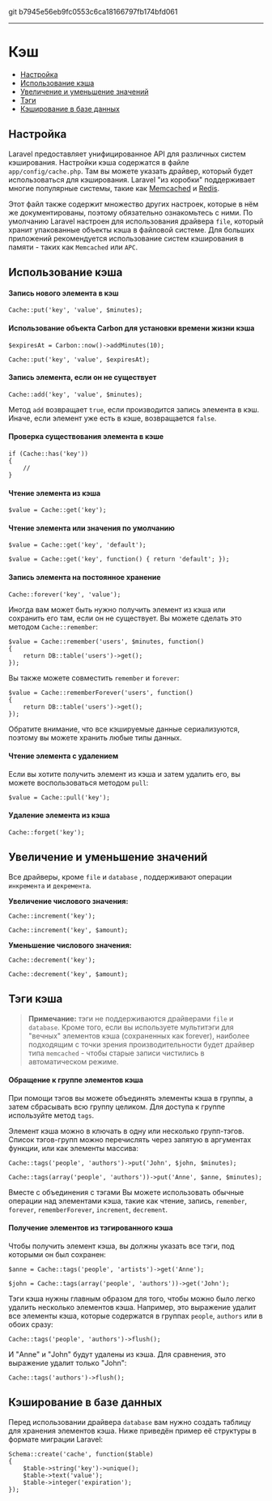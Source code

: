 git b7945e56eb9fc0553c6ca18166797fb174bfd061

---

# Кэш

- [Настройка](#configuration)
- [Использование кэша](#cache-usage)
- [Увеличение и уменьшение значений](#increments-and-decrements)
- [Тэги](#cache-sections)
- [Кэширование в базе данных](#database-cache)

<a name="configuration"></a>
## Настройка

Laravel предоставляет унифицированное API для различных систем кэширования. Настройки кэша содержатся в файле `app/config/cache.php`. Там вы можете указать драйвер, который будет использоваться для кэширования. Laravel "из коробки" поддерживает многие популярные системы, такие как [Memcached](http://memcached.org) и [Redis](http://redis.io).

Этот файл также содержит множество других настроек, которые в нём же документированы, поэтому обязательно ознакомьтесь с ними. По умолчанию Laravel настроен для использования драйвера `file`, который хранит упакованные объекты кэша в файловой системе.  Для больших приложений рекомендуется использование систем кэширования в памяти - таких как `Memcached` или `APC`.

<a name="cache-usage"></a>
## Использование кэша

#### Запись нового элемента в кэш

	Cache::put('key', 'value', $minutes);

#### Использование объекта Carbon для установки времени жизни кэша

	$expiresAt = Carbon::now()->addMinutes(10);

	Cache::put('key', 'value', $expiresAt); 	

#### Запись элемента, если он не существует

	Cache::add('key', 'value', $minutes);

Метод `add` возвращает `true`, если производится запись элемента в кэш. Иначе, если элемент уже есть в кэше, возвращается `false`.

#### Проверка существования элемента в кэше

	if (Cache::has('key'))
	{
		//
	}

#### Чтение элемента из кэша

	$value = Cache::get('key');

#### Чтение элемента или значения по умолчанию

	$value = Cache::get('key', 'default');

	$value = Cache::get('key', function() { return 'default'; });

#### Запись элемента на постоянное хранение

	Cache::forever('key', 'value');

Иногда вам может быть нужно получить элемент из кэша или сохранить его там, если он не существует. Вы можете сделать это методом `Cache::remember`:

	$value = Cache::remember('users', $minutes, function()
	{
		return DB::table('users')->get();
	});

Вы также можете совместить `remember` и `forever`:

	$value = Cache::rememberForever('users', function()
	{
		return DB::table('users')->get();
	});

Обратите внимание, что все кэшируемые данные сериализуются, поэтому вы можете хранить любые типы данных.

#### Чтение элемента с удалением

Если вы хотите получить элемент из кэша и затем удалить его, вы можете воспользоваться методом `pull`:

	$value = Cache::pull('key');

#### Удаление элемента из кэша

	Cache::forget('key');

<a name="increments-and-decrements"></a>
## Увеличение и уменьшение значений

Все драйверы, кроме `file` и `database` , поддерживают операции `инкремента` и `декремента`.

**Увеличение числового значения:**

	Cache::increment('key');

	Cache::increment('key', $amount);

**Уменьшение числового значения:**

	Cache::decrement('key');

	Cache::decrement('key', $amount);


<a name="cache-sections"></a>
## Тэги кэша

> **Примечание:** тэги не поддерживаются драйверами `file` и `database`. Кроме того, если вы используете мультитэги для "вечных" элементов кэша (сохраненных как forever), наиболее подходящим с точки зрения производительности будет драйвер типа `memcached` - чтобы старые записи чистились в автоматическом режиме.

#### Обращение к группе элементов кэша

При помощи тэгов вы можете объединять элементы кэша в группы, а затем сбрасывать всю группу целиком. Для доступа к группе используйте метод `tags`.

Элемент кэша можно в ключать в одну или несколько групп-тэгов. Список тэгов-групп можно перечислять через запятую в аргументах функции, или как элементы массива:

	Cache::tags('people', 'authors')->put('John', $john, $minutes);

	Cache::tags(array('people', 'authors'))->put('Anne', $anne, $minutes);

Вместе с объединения с тэгами Вы можете использовать обычные операции над элементами кэша, такие как чтение, запись, `remember`, `forever`, `rememberForever`, `increment`, `decrement`.

#### Получение элементов из тэгированного кэша

Чтобы получить элемент кэша, вы должны указать все тэги, под которыми он был сохранен:

	$anne = Cache::tags('people', 'artists')->get('Anne');

	$john = Cache::tags(array('people', 'authors'))->get('John');

Тэги кэша нужны главным образом для того, чтобы можно было легко удалить несколько элементов кэша. Например, это выражение удалит все элементы кэша, которые содержатся в группах `people`, `authors` или в обоих сразу:

	Cache::tags('people', 'authors')->flush();

И "Anne" и "John" будут удалены из кэша.
Для сравнения, это выражение удалит только "John":

	Cache::tags('authors')->flush();

<a name="database-cache"></a>
## Кэширование в базе данных

Перед использовании драйвера `database` вам нужно создать таблицу для хранения элементов кэша. Ниже приведён пример её структуры в формате миграции Laravel:

	Schema::create('cache', function($table)
	{
		$table->string('key')->unique();
		$table->text('value');
		$table->integer('expiration');
	});